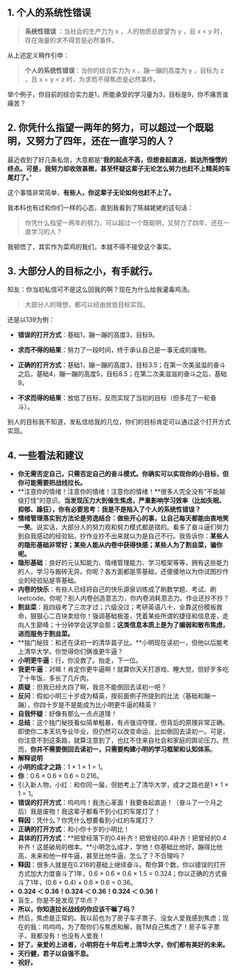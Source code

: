 ## 1. 个人的系统性错误

> **系统性错误** ：当社会的生产力为 x ，人的物质总欲望为 y ，且 x < y 时，存在海量的求不得苦是必然事件。 

从上述定义稍作引申：

> **个人的系统性错误**：当你的综合实力为 x ，蹦一蹦的高度为 y ，目标为 z ，且 x + y < z 时，为求而不得焦虑是必然事件。 

举个例子，你目前的综合实力是1，所能承受的学习量为3，目标是9，你不痛苦谁痛苦？

## 2. 你凭什么指望一两年的努力，可以超过一个既聪明，又努力了四年，还在一直学习的人？

最近收到了好几条私信，大意都是“**我的起点不高，但想奋起直追，抵达所憧憬的终点。可是，我努力却收效甚微，甚至怀疑这辈子无论怎么努力也赶不上精英的车尾灯了。**”

这个事情非常简单，**有些人，你这辈子无论如何也赶不上了。**

我本科也有过和你们一样的心态，直到我看到了陈越姥姥的这句话：

> 你凭什么指望一两年的努力，可以超过一个既聪明，又努力了四年，还在一直学习的人？ 

我顿悟了，其实作为菜鸡的我们，本就不得不接受这个事实。

## 3. 大部分人的目标之小，有手就行。

知友：你当初私信可不是这么回我的啊？现在为什么给我灌毒鸡汤。

> 大部分人的理想，都可以经由放低目标实现。

还是以139为例：

- **错误的打开方式**：基础1，蹦一蹦的高度3，目标9。
- **求而不得的结果**：努力了一段时间，终于承认自己是一事无成的废物。

- **正确的打开方式**：基础1，蹦一蹦的高度3，目标3.5；在第一次美滋滋的奋斗之后，基础4，蹦一蹦的高度5，目标8.5；在第二次美滋滋的奋斗之后，基础9。
- **不求而得的结果**：放低了目标，反而实现了当初的目标（但多花了一轮奋斗）。

别人的目标我不知道，发私信给我的几位，你们的目标肯定可以通过这个打开方式实现。

## 4. 一些看法和建议

- **你无需否定自己，只需否定自己的奋斗模式。你确实可以实现你的小目标，但你可能需要把战线拉长。**
- **注意你的情绪！注意你的情绪！注意你的情绪！**很多人完全没有“不能越级打怪”的意识。**当发现压力大到催生焦虑，严重影响学习效率（比如失眠、抑郁、躁狂），你有必要思考：我是不是陷入了个人的系统性错误？**
- **情绪管理落实到方法论是劳逸结合：做些开心的事，让自己每天都能由衷地笑一笑**。说实话，大部分人的努力观和努力模式都是错的。看多了奋斗逼们努力到自我感动的经验贴，抄作业抄不出来就以为是自己不行。我告诉你：**某些人的隐形基础非常好；某些人能从内卷中获得快感；某些人为了割韭菜，骗你呢。**
- **隐形基础**：良好的元认知能力、情绪管理能力、学习框架等等，拥有这些能力的人，学习与搬砖无异。你呢？各方面都是零基础，还傻傻地以为你试图抄作业的经验贴是零基础。
- **内卷的快乐**：有些人已经将自己的快乐源泉训练成了刷数学题、考试、刷leetcode。你呢？别人内卷创造意志力，你内卷消耗意志力。作业还抄不抄？
- **割韭菜**：我四级考了三次才过；六级没过；考研英语八十，全靠这份模板救命，狠狠心二百块卖给你！强调基础极差，凭着某些所谓的捷径和信息差，走向人生巅峰；十分钟学会这学会那；**这类信息本质上是为了媚弱和散布焦虑，进而服务于割韭菜。**
- **独门秘技：和还在读初一的清华苗子比。**小明现在读初一，但他以后能考上清华大学。你觉得你们俩谁更牛逼？
- **小明更牛逼**：行，你没救了。抬走，下一位。
- **我更牛逼**：对嘛！肯定你更牛逼啊！就算你天天打游戏、睡大觉，但好歹多吃了十年饭，多长了几斤肉。
- **质疑**：但我已经大四了啊，我总不能倒回去读初一吧？
- **反问**：假如小明三十岁成为精英，按前面例子所提到的比法（基础和蹦一蹦），你四十岁是不是能成为比小明更牛逼的精英？
- **自我怀疑**：好像有那么一点点道理！
- **总结**：这个独门秘技看似简单粗暴，有点强词夺理，但背后的原理非常正确。即使你二本天坑专业毕业，但仍然可以改变命运，比如倒回去读初一。可是，你注意不到这条路，就算注意到了，也扛不住来自社会和家庭的舆论压力。然而，**你并不需要倒回去读初一，只需要构建小明的学习框架和认知体系**。
- **解释说明**
- **小明的成才之路**：1 × 1 × 1 = 1。
- **你**：0.6 × 0.6 × 0.6 = 0.216。
- 引入新人物，小红：和你同一届，但她考上了清华大学，成才之路也是1 × 1 × 1 = 1。
- **错误的打开方式**：呜呜呜！我洗心革面！我要奋起直追！（奋斗了一个月之后）我是废物！我这辈子都看不到小红的车尾灯了！
- **释因**：凭什么？你凭什么想要看到小红的车尾灯？
- **正确的打开方式**：和小你十岁的小明比！
- **具体的打开方式**：**把曾经落下的0.4补齐！把曾经的0.4补齐！把曾经的0.4补齐！这是破局的根本。**小明怎么成才，学他！你基础比他好，蹦得比他高，未来和他一样牛逼，甚至比他牛逼，怎么了？不合理吗？
- **释因**：很多人就是在0.216的基础上继续奋斗。帮你算个数，你以错误的打开方式加大力度奋斗了1年，0.6 × 0.6 × 0.6 × 1.5 = 0.324；你以正确的方式奋斗了1年，(0.6 + 0.4) × 0.6 × 0.6 = 0.36。
- **0.324 ＜ 0.36！0.324 ＜ 0.36！0.324 ＜ 0.36！**
- 盲生，你是不是发现了华点？
- **所以，你知道拉长战线的你应该干嘛了吗？**
- 然后，焦虑是正常的。我以前也为了房子车子票子、没女人爱我感到焦虑；现在的我：呜呜呜，为了帮你们与焦虑和解，我TM自己焦虑了！房子车子票子，我都没有！也没有人爱我！
- **好了，亲爱的上进者，小明将在十年后考上清华大学，你们都有美好的未来。**
- **天行健，君子以自强不息。**
- **祝好。**